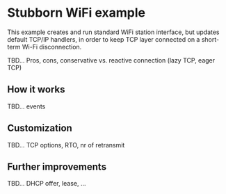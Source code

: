 # Stubborn WiFi example

This example creates and run standard WiFi station interface, but updates default TCP/IP handlers, in order to keep TCP layer connected on a short-term Wi-Fi disconnection.

TBD... Pros, cons, conservative vs. reactive connection (lazy TCP, eager TCP)

## How it works

TBD... events

## Customization

TBD... TCP options, RTO, nr of retransmit

## Further improvements

TBD... DHCP offer, lease, ... 
